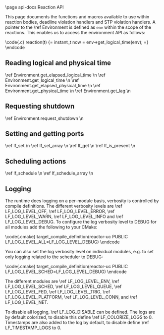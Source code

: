 \page api-docs Reaction API

This page documents the functions and macros available to use within reaction bodies,
deadline violation handlers and STP violation handlers. A pointer to the \ref
Environment is defined as `env` within the scope of the reactions. This enables us to
access the environment API as follows: 

\code{.c} 
reaction(t) {= 
  instant_t now = env->get_logical_time(env); 
=} 
\endcode

## Reading logical and physical time
\ref Environment.get_elapsed_logical_time \n
\ref Environment.get_logical_time \n
\ref Environment.get_elapsed_physical_time \n
\ref Environment.get_physical_time \n
\ref Environment.get_lag \n

## Requesting shutdown
\ref Environment.request_shutdown \n

## Setting and getting ports
\ref lf_set \n
\ref lf_set_array \n
\ref lf_get \n
\ref lf_is_present \n

## Scheduling actions
\ref lf_schedule \n
\ref lf_schedule_array \n

## Logging
The runtime does logging on a per-module basis, verbosity is controlled by compile
definitions. The different verbosity levels are \ref LF_LOG_LEVEL_OFF, \ref
LF_LOG_LEVEL_ERROR, \ref LF_LOG_LEVEL_WARN, \ref LF_LOG_LEVEL_INFO and \ref
LF_LOG_LEVEL_DEBUG. To configure the log verbosity level to DEBUG for all modules add
the following to your CMake:

\code{.cmake}
target_compile_definition(reactor-uc PUBLIC LF_LOG_LEVEL_ALL=LF_LOG_LEVEL_DEBUG)
\endcode

You can also set the log verbosity level on individual modules, e.g. to set only logging
related to the scheduler to DEBUG:

\code{.cmake}
target_compile_definition(reactor-uc PUBLIC LF_LOG_LEVEL_SCHED=LF_LOG_LEVEL_DEBUG)
\endcode

The different modules are \ref LF_LOG_LEVEL_ENV, \ref LF_LOG_LEVEL_SCHED, \ref
LF_LOG_LEVEL_QUEUE, \ref LF_LOG_LEVEL_FED, \ref LF_LOG_LEVEL_TRIG, \ref
LF_LOG_LEVEL_PLATFORM, \ref LF_LOG_LEVEL_CONN, and \ref LF_LOG_LEVEL_NET.

To disable all logging, \ref LF_LOG_DISABLE can be defined. The logs are by default
colorized, to disable this define \ref LF_COLORIZE_LOGS to 0. Timestamps are also added
to the log by default, to disable define \ref LF_TIMESTAMP_LOGS to 0.
